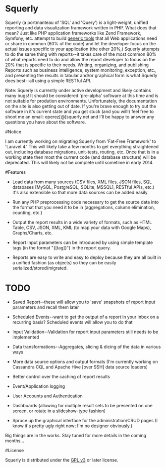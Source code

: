 Squerly
=======

Squerly (a portmanteau of 'SQL' and 'Query') is a light-weight, unified reporting and data visualization framework written in PHP. What does that mean? Just like PHP application frameworks like Zend Framework, Symfony, etc. attempt to build [generic tools](http://fewagainstmany.com/blog/frameworks-dont-have-to-do-everything-and-more) that all Web applications need or share in common (80% of the code) and let the developer focus on the actual issues specific to your application (the other 20%,) Squerly attempts to do the same thing with reports--it takes care of the most common 80% of what reports need to do and allow the report developer to focus on the 20% that is specific to their needs. Writing, organizing, and publishing Reports such as business intelligence, system monitoring, exception, etc., and presenting the results in tabular and/or graphical form is what Squerly does best--all using a simple RESTful API.

Note: Squerly is currently under active development and likely contains many bugs! It should be considered 'pre-alpha' software at this time and is not suitable for prodution environments. Unfortunately, the documentation on the site is also getting out of date. If you're brave enough to try out the software in it's current state and you get stuck (and you will!) feel free to shoot me an email: eperez[@]squerly.net and I'll be happy to answer any questions you have about the software.


#Notice

I am currently working on migrating Squerly from 'Fat-Free Framework' to 'Laravel 4.' This will likely take a few months to get everything straightened out, including database migrations, unit-tests, routing, etc. Once that is in a working state then most the current code (and database structure) will be deprecated. This will likely not be complete until sometime in early 2014.


#Features

-  Load data from many sources (CSV files, XML files, JSON files, SQL databases [MySQL, PostgreSQL, SQLite, MSSQL], RESTful APIs, etc.) It's also extensible so that more data sources can be added easily.

-  Run any PHP preprocessing code necessary to get the source data into the format that you need it to be in (aggregations, column elimination, counting, etc.)

-  Output the report results in a wide variety of formats, such as HTML Table, CSV, JSON, XML, KML (to map your data with Google Maps), Graphs/Charts, etc.

-  Report input parameters can be introduced by using simple template tags (in the format "{[tag]}") in the report query.

-  Reports are easy to write and easy to deploy because they are all built in a unified fashion (as objects) so they can be easily serialized/stored/migrated.


# TODO

-  Saved Report--these will allow you to 'save' snapshots of report input parameters and recall them later

-  Scheduled Events--want to get the output of a report in your inbox on a recurring basis? Scheduled events will allow you to do that

-  Input Validation--Validation for report input parameters still needs to be implemented

-  Data transformations--Aggregates, slicing & dicing of the data in various ways

-  More data source options and output formats (I'm currently working on Cassandra CQL and Apache Hive [over SSH] data source loaders)

-  Better control over the caching of report results

-  Event/Application logging

-  User Accounts and Authentication

-  Dashboards (allowing for multiple result sets to be presented on one screen, or rotate in a slideshow-type fashion)

-  Spruce up the graphical interface for the administration/CRUD pages (I know it's pretty ugly right now; I'm no designer obviously.)


Big things are in the works. Stay tuned for more details in the coming months...


#License

Squerly is distributed under the [GPL v3](http://www.gnu.org/licenses/gpl.html) or later license.
